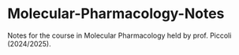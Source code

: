 # Molecular-Pharmacology-Notes
Notes for the course in Molecular Pharmacology held by prof. Piccoli (2024/2025).

